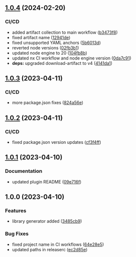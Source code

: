 ## [1.0.4](https://github.com/nxfullstack/harbor-master/compare/v1.0.3...v1.0.4) (2024-02-20)


### CI/CD

* added artifact collection to main workflow ([b3473f8](https://github.com/nxfullstack/harbor-master/commit/b3473f8080217c1860f63b3a244b238634342213))
* fixed artifact name ([12941de](https://github.com/nxfullstack/harbor-master/commit/12941de1ae8a5bbe4c095093098f78e2992d919a))
* fixed unsupported YAML anchors ([5b6013d](https://github.com/nxfullstack/harbor-master/commit/5b6013d4e923b290cedc3658e73b22c7fd492a0c))
* reverted node versions ([02fb3b1](https://github.com/nxfullstack/harbor-master/commit/02fb3b12e753e85b0a8a643e87d6cf7e59d4e548))
* updated node engine to 20 ([104fb8b](https://github.com/nxfullstack/harbor-master/commit/104fb8bb794b54c138bcca5ba1932e6ac2e2717b))
* updated nx CI workflow and node engine version ([0da7c91](https://github.com/nxfullstack/harbor-master/commit/0da7c9147c9e9edc1b060b8fb8047a4712a7f069))
* **deps:** upgraded download-artifact to v4 ([4141da1](https://github.com/nxfullstack/harbor-master/commit/4141da19235f937fbaa4ece4cc766b6b734d9abd))

## [1.0.3](https://github.com/nxfullstack/harbor-master/compare/v1.0.2...v1.0.3) (2023-04-11)

### CI/CD

- more package.json fixes ([824a56e](https://github.com/nxfullstack/harbor-master/commit/824a56ee53544d355423bf9e79fd3b73580e1ffc))

## [1.0.2](https://github.com/nxfullstack/harbor-master/compare/v1.0.1...v1.0.2) (2023-04-11)

### CI/CD

- fixed package.json version updates ([cf3f4ff](https://github.com/nxfullstack/harbor-master/commit/cf3f4ffd0932952752d400cd63710d114987e04e))

## [1.0.1](https://github.com/nxfullstack/harbor-master/compare/v1.0.0...v1.0.1) (2023-04-10)

### Documentation

- updated plugin README ([09e716f](https://github.com/nxfullstack/harbor-master/commit/09e716f907e34bb5b74be5c88f4466a9ce1e68ee))

## 1.0.0 (2023-04-10)

### Features

- library generator added ([3485cb9](https://github.com/nxfullstack/harbor-master/commit/3485cb99fc8e49fe7695ddb3685b753ded19d5ae))

### Bug Fixes

- fixed project name in CI workflows ([64e28e5](https://github.com/nxfullstack/harbor-master/commit/64e28e58bd57367933de7fbc38be05b9166b7634))
- updated paths in releaserc ([ec2d85e](https://github.com/nxfullstack/harbor-master/commit/ec2d85e6fc18a2c166de716eb6e06cb4ecaa303a))
